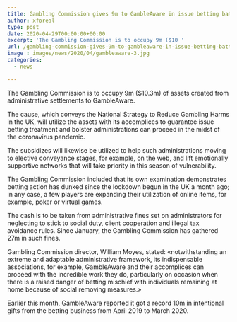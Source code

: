 ```yaml
---
title: Gambling Commission gives 9m to GambleAware in issue betting battle
author: xforeal 
type: post
date: 2020-04-29T00:00:00+00:00
excerpt: 'The Gambling Commission is to occupy 9m ($10 '
url: /gambling-commission-gives-9m-to-gambleaware-in-issue-betting-battle/
image : images/news/2020/04/gambleaware-3.jpg
categories:
  - news

---
```

The Gambling Commission is to occupy 9m ($10.3m) of assets created from administrative settlements to GambleAware. 

The cause, which conveys the National Strategy to Reduce Gambling Harms in the UK, will utilize the assets with its accomplices to guarantee issue betting treatment and bolster administrations can proceed in the midst of the coronavirus pandemic. 

The subsidizes will likewise be utilized to help such administrations moving to elective conveyance stages, for example, on the web, and lift emotionally supportive networks that will take priority in this season of vulnerability. 

The Gambling Commission included that its own examination demonstrates betting action has dunked since the lockdown begun in the UK a month ago; in any case, a few players are expanding their utilization of online items, for example, poker or virtual games. 

The cash is to be taken from administrative fines set on administrators for neglecting to stick to social duty, client cooperation and illegal tax avoidance rules. Since January, the Gambling Commission has gathered 27m in such fines. 

Gambling Commission director, William Moyes, stated: &#171;notwithstanding an extreme and adaptable administrative framework, its indispensable associations, for example, GambleAware and their accomplices can proceed with the incredible work they do, particularly on occasion when there is a raised danger of betting mischief with individuals remaining at home because of social removing measures.&#187; 

Earlier this month, GambleAware reported it got a record 10m in intentional gifts from the betting business from April 2019 to March 2020.